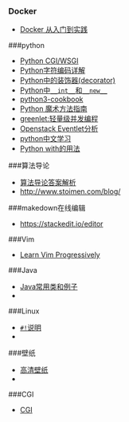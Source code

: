 ### Docker
* [Docker 从入门到实践](http://dockerpool.com/static/books/docker_practice/index.html)

###python
* [Python CGI/WSGI](http://webpython.codepoint.net/)
* [Python字符编码详解](http://www.cnblogs.com/huxi/articles/1897271.html)
* [Python中的装饰器(decorator)](http://www.cnblogs.com/Jerry-Chou/archive/2012/05/23/python-decorator-explain.html)
* [Python中`__int__`和`__new__`](http://www.zlovezl.cn/articles/__init__-and__new__-in-python/)
* [python3-cookbook](http://python3-cookbook.readthedocs.org/zh_CN/latest/index.html)
* [Python 魔术方法指南](http://pycoders-weekly-chinese.readthedocs.org/en/latest/issue6/a-guide-to-pythons-magic-methods.html)
* [greenlet:轻量级并发编程](http://gashero.yeax.com/?p=112)
* [Openstack Eventlet分析](http://www.choudan.net/2013/08/18/OpenStack-eventlet%E5%88%86%E6%9E%90(%E4%B8%80).html)
* [python中文学习](http://www.pythondoc.com/)
* [Python with的用法](https://www.ibm.com/developerworks/cn/opensource/os-cn-pythonwith/)

###算法导论
* [算法导论答案解析](http://clrs.skanev.com/)
* http://www.stoimen.com/blog/

###makedown在线编辑
* https://stackedit.io/editor

###Vim
* [Learn Vim Progressively](http://yannesposito.com/Scratch/en/blog/Learn-Vim-Progressively/)

###Java
* [Java常用类和例子](http://www.javased.com/?action=example-index)
* 

###Linux
* [`#!`说明](http://zh.wikipedia.org/wiki/Shebang) 
* 

###壁纸
* [高清壁纸](http://alpha.wallhaven.cc/)
* 

###CGI
* [CGI](http://ind.ntou.edu.tw/~dada/cgi/CGIintro.htm)
